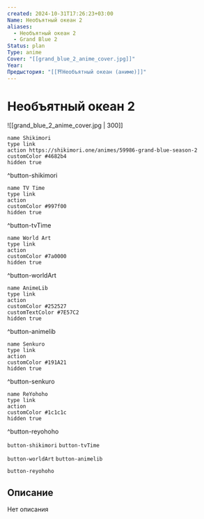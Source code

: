```yaml
---
created: 2024-10-31T17:26:23+03:00
Name: Необъятный океан 2
aliases:
  - Необъятный океан 2
  - Grand Blue 2
Status: plan
Type: anime
Cover: "[[grand_blue_2_anime_cover.jpg]]"
Year:
Предыстория: "[[⛩️Необъятный океан (аниме)]]"
---
```


# Необъятный океан 2

![[grand_blue_2_anime_cover.jpg | 300]]

```button
name Shikimori
type link
action https://shikimori.one/animes/59986-grand-blue-season-2
customColor #4682b4
hidden true
```
^button-shikimori

```button
name TV Time
type link
action 
customColor #997f00
hidden true
```
^button-tvTime

```button
name World Art
type link
action 
customColor #7a0000
hidden true
```
^button-worldArt

```button
name AnimeLib
type link
action 
customColor #252527
customTextColor #7E57C2
hidden true
```
^button-animelib

```button
name Senkuro
type link
action 
customColor #191A21
hidden true
```
^button-senkuro

```button
name ReYohoho
type link
action 
customColor #1c1c1c
hidden true
```
^button-reyohoho



`button-shikimori` `button-tvTime`

`button-worldArt` `button-animelib`

`button-reyohoho`

## Описание

Нет описания

